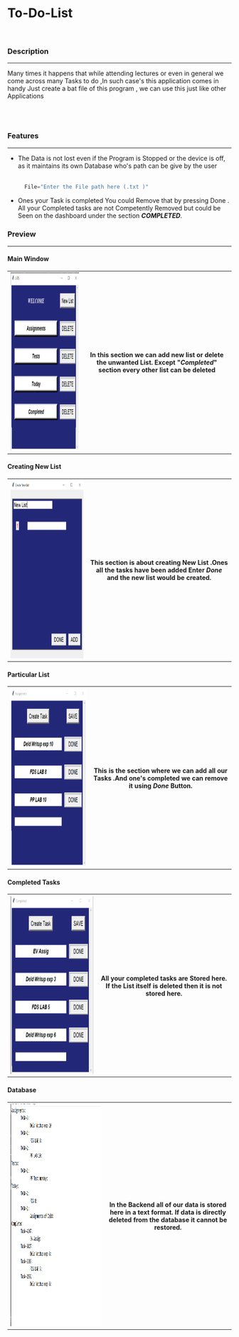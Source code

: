 # To-Do-List

<br>

### Description
***

Many times it happens that while attending lectures or even in general
we come across many Tasks to do ,In such case's this application comes in handy
Just create a bat file of this program , we can use this just like other Applications

<br><br>

### Features 
***

* The Data is not lost even if the Program is Stopped or the device is off, as it 
maintains its own Database who's path can be give by the user
    ~~~python
      
      File="Enter the File path here (.txt )"
    
    ~~~
 
* Ones your Task is completed You could Remove that by pressing Done
. All your Completed tasks are not Competently Removed but could be Seen 
on the dashboard under the section ***COMPLETED***.

 

### Preview
***

#### Main Window

<table>
<tr>
<th>

<img src="images/main.png"  height="400px" width="500px">

</th>
<th>

In this section we can 
add new list or delete 
the unwanted List.
Except  "***Completed***"  section every other list can be deleted

</th>
</tr>
</table>

#### Creating New List


<table>
<tr>
<th>

<img src="images/newlist.png"  height="400px" width="500px">

</th>
<th>

This section is about creating New List .Ones all the tasks have been added
Enter ***Done*** and the new list would be created.

</th>
</tr>
</table>



#### Particular List

<table>
<tr>
<th>

<img src="images/Tests.png"  height="400px" width="500px">

</th>
<th>

This is the section where we can add all our Tasks .And one's
completed we can remove it using ***Done*** Button.

</th>
</tr>
</table>


#### Completed Tasks

<table>
<tr>
<th>

<img src="images/completed.png"  height="400px" width="480px">

</th>
<th>

All your completed tasks are Stored here.
If the List itself is deleted then it is not stored here.
 

</th>
</tr>
</table>


#### Database

<table>
<tr>
<th>

<img src="images/database.png"  height="500px" width="780px">

</th>
<th>

In the Backend all of our data is stored here in 
a text format.
If data is directly deleted from the database it cannot be restored.

</th>
</tr>
</table>


